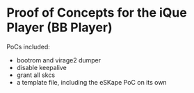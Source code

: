 # Proof of Concepts for the iQue Player (BB Player)
PoCs included:
+ bootrom and virage2 dumper
+ disable keepalive
+ grant all skcs
+ a template file, including the eSKape PoC on its own
